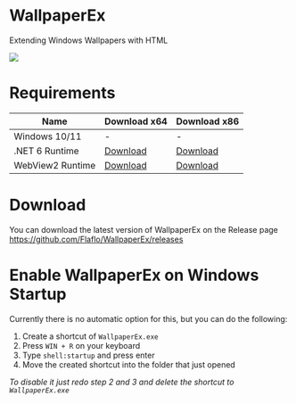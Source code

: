 # WallpaperEx
Extending Windows Wallpapers with HTML

![](https://user-images.githubusercontent.com/12973684/154050047-1a6c6391-125f-48eb-99a1-a0030e69b523.png)

# Requirements
| Name             | Download x64          | Download x86 |
|------------------|-----------------------|--------------|
| Windows 10/11    | -                     | -            |
| .NET 6 Runtime   | [Download](https://dotnet.microsoft.com/en-us/download/dotnet/thank-you/sdk-6.0.102-windows-x64-installer)              | [Download](https://dotnet.microsoft.com/en-us/download/dotnet/thank-you/sdk-6.0.102-windows-x86-installer)     |
| WebView2 Runtime | [Download](https://go.microsoft.com/fwlink/p/?LinkId=2124703)              | [Download](https://go.microsoft.com/fwlink/p/?LinkId=2124703)     |

# Download
You can download the latest version of WallpaperEx on the Release page  
https://github.com/Flaflo/WallpaperEx/releases

# Enable WallpaperEx on Windows Startup
Currently there is no automatic option for this, but you can do the following:
1. Create a shortcut of ``WallpaperEx.exe``
2. Press ``WIN + R`` on your keyboard
3. Type ``shell:startup`` and press enter
4. Move the created shortcut into the folder that just opened

*To disable it just redo step 2 and 3 and delete the shortcut to ``WallpaperEx.exe``*
